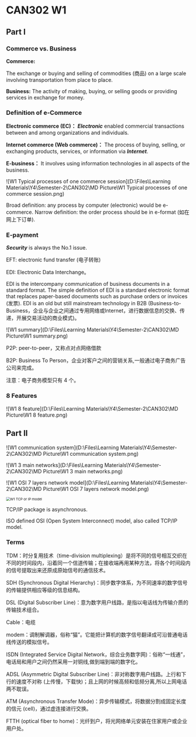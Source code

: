 # CAN302 W1

## Part I

### Commerce vs. Business

**Commerce:**

The exchange or buying and selling of commodities (商品) on a large scale involving transportation from place to place.

**Business:**
The activity of making, buying, or selling goods or providing services in exchange for money.



### Definition of e-Commerce

**Electronic commerce (EC)：**
***Electronic*** enabled commercial transactions between and among organizations and individuals.

**Internet commerce (Web commerce)：**
The process of buying, selling, or exchanging products, services, or information via ***Internet***.

**E-business：**
It involves using information technologies in all aspects of the business.



![W1 Typical processes of one commerce session](D:\Files\Learning Materials\Y4\Semester-2\CAN302\MD Picture\W1 Typical processes of one commerce session.png)



Broad definition: any process by computer (electronic) would be e-commerce.
Narrow definition: the order process should be in e-format (如在网上下订单).



### E-payment

***Security*** is always the No.1 issue.



EFT: electronic fund transfer (电子转账)

EDI: Electronic Data Interchange。

EDI is the intercompany communication of business documents in a standard format. The simple definition of EDI is a standard electronic format that replaces paper-based documents such as purchase orders or invoices (发票). EDI is an old but still mainstream technology in B2B (Business-to-Business，企业与企业之间通过专用网络或Internet，进行数据信息的交换、传递，开展交易活动的商业模式)。



![W1 summary](D:\Files\Learning Materials\Y4\Semester-2\CAN302\MD Picture\W1 summary.png)



P2P: peer-to-peer，又称点对点网络借款

B2P: Business To Person，企业对客户之间的营销关系,一般通过电子商务广告公司来完成。

注意：电子商务模型只有 4 个。



### 8 Features

![W1 8 feature](D:\Files\Learning Materials\Y4\Semester-2\CAN302\MD Picture\W1 8 feature.png)



## Part II

![W1 communication system](D:\Files\Learning Materials\Y4\Semester-2\CAN302\MD Picture\W1 communication system.png)



![W1 3 main networks](D:\Files\Learning Materials\Y4\Semester-2\CAN302\MD Picture\W1 3 main networks.png)



![W1 OSI 7 layers network model](D:\Files\Learning Materials\Y4\Semester-2\CAN302\MD Picture\W1 OSI 7 layers network model.png)

<img src="D:\Files\Learning Materials\Y4\Semester-2\CAN302\MD Picture\W1 TCP or IP model.png" alt="W1 TCP or IP model" style="zoom: 67%;" />

TCP/IP package is asynchronous.

ISO defined OSI (Open System Interconnect) model, also called TCP/IP model.



### Terms

TDM：时分复用技术（time-division multiplexing）是将不同的信号相互交织在不同的时间段内，沿着同一个信道传输；在接收端再用某种方法，将各个时间段内的信号提取出来还原成原始信号的通信技术。



SDH (Synchronous Digital Hierarchy)：同步数字体系，为不同速率的数字信号的传输提供相应等级的信息结构。



DSL (Digital Subscriber Line)：意为数字用户线路，是指以电话线为传输介质的传输技术组合。



Cable：电缆

modem：调制解调器，俗称“猫”。它能把计算机的数字信号翻译成可沿普通电话线传送的模拟信号。



ISDN (Integrated Service Digital Network，综合业务数字网)：俗称“一线通”，电话局和用户之间仍然采用一对铜线,做到端到端的数字化。

ADSL (Asymmetric Digital Subscriber Line)：非对称数字用户线路。上行和下行的速度不对称 (上传慢，下载快)；且上网的时候高频和低频分离,所以上网电话两不耽误。

ATM (Asynchronous Transfer Mode)：异步传输模式，将数据分割成固定长度的信元 (cell)，通过虚连接进行交换。



FTTH (optical fiber to home)：光纤到户，将光网络单元安装在住家用户或企业用户处。

